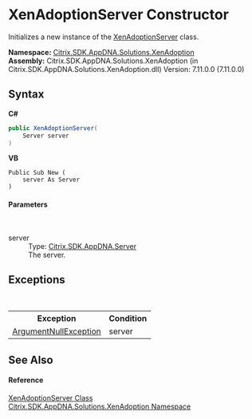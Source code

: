 # XenAdoptionServer Constructor 
 

Initializes a new instance of the <a href="649042cb-17ca-e079-9359-1a07fbb93aec">XenAdoptionServer</a> class.

**Namespace:**&nbsp;<a href="2a3ca15a-daca-4e24-783c-63ca2cba5f92">Citrix.SDK.AppDNA.Solutions.XenAdoption</a><br />**Assembly:**&nbsp;Citrix.SDK.AppDNA.Solutions.XenAdoption (in Citrix.SDK.AppDNA.Solutions.XenAdoption.dll) Version: 7.11.0.0 (7.11.0.0)

## Syntax

**C#**
```csharp
public XenAdoptionServer(
	Server server
)
```

**VB**
```vbnet
Public Sub New ( 
	server As Server
)
```


#### Parameters
&nbsp;<dl><dt>server</dt><dd>Type: <a href="9526f2d1-4eea-2d1b-5877-370f5ea93fd1">Citrix.SDK.AppDNA.Server</a><br />The server.</dd></dl>

## Exceptions
&nbsp;<table><tr><th>Exception</th><th>Condition</th></tr><tr><td><a href="http://msdn2.microsoft.com/en-us/library/27426hcy" target="_blank">ArgumentNullException</a></td><td>server</td></tr></table>

## See Also


#### Reference
<a href="649042cb-17ca-e079-9359-1a07fbb93aec">XenAdoptionServer Class</a><br /><a href="2a3ca15a-daca-4e24-783c-63ca2cba5f92">Citrix.SDK.AppDNA.Solutions.XenAdoption Namespace</a><br />